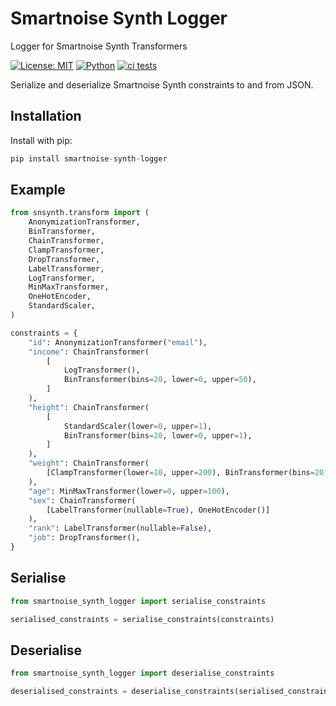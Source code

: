 # Smartnoise Synth Logger
Logger for Smartnoise Synth Transformers


[![License: MIT](https://img.shields.io/badge/License-MIT-yellow.svg)](https://opensource.org/licenses/MIT)
[![Python](https://img.shields.io/badge/python-3.11-blue)](https://www.python.org/)
[![ci tests](https://github.com/dscc-admin-ch/smartnoise-synth-logger/actions/workflows/tests.yml/badge.svg)](https://github.com/dscc-admin-ch/smartnoise-synth-logger/actions/workflows/tests.yml?query=branch%3Amain)

Serialize and deserialize Smartnoise Synth constraints to and from JSON.

## Installation
Install with pip:
```python
pip install smartnoise-synth-logger
```

## Example

```python
from snsynth.transform import (
    AnonymizationTransformer,
    BinTransformer,
    ChainTransformer,
    ClampTransformer,
    DropTransformer,
    LabelTransformer,
    LogTransformer,
    MinMaxTransformer,
    OneHotEncoder,
    StandardScaler,
)

constraints = {
    "id": AnonymizationTransformer("email"),
    "income": ChainTransformer(
        [
            LogTransformer(),
            BinTransformer(bins=20, lower=0, upper=50),
        ]
    ),
    "height": ChainTransformer(
        [
            StandardScaler(lower=0, upper=1),
            BinTransformer(bins=20, lower=0, upper=1),
        ]
    ),
    "weight": ChainTransformer(
        [ClampTransformer(lower=10, upper=200), BinTransformer(bins=20)]
    ),
    "age": MinMaxTransformer(lower=0, upper=100),
    "sex": ChainTransformer(
        [LabelTransformer(nullable=True), OneHotEncoder()]
    ),
    "rank": LabelTransformer(nullable=False),
    "job": DropTransformer(),
}
```

## Serialise
```python
from smartnoise_synth_logger import serialise_constraints

serialised_constraints = serialise_constraints(constraints)
```

## Deserialise
```python
from smartnoise_synth_logger import deserialise_constraints

deserialised_constraints = deserialise_constraints(serialised_constraints)
```
